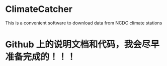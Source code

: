 # ClimateCatcher
This is a convenient software to download data from NCDC climate stations

# Github 上的说明文档和代码，我会尽早准备完成的！！！
